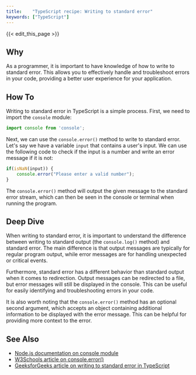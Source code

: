 ```yaml
---
title:    "TypeScript recipe: Writing to standard error"
keywords: ["TypeScript"]
---
```


{{< edit_this_page >}}

## Why

As a programmer, it is important to have knowledge of how to write to standard error. This allows you to effectively handle and troubleshoot errors in your code, providing a better user experience for your application.

## How To

Writing to standard error in TypeScript is a simple process. First, we need to import the `console` module:

```TypeScript
import console from 'console';
```

Next, we can use the `console.error()` method to write to standard error. Let's say we have a variable `input` that contains a user's input. We can use the following code to check if the input is a number and write an error message if it is not:

```TypeScript
if(isNaN(input)) {
    console.error("Please enter a valid number");
}
```

The `console.error()` method will output the given message to the standard error stream, which can then be seen in the console or terminal when running the program.

## Deep Dive

When writing to standard error, it is important to understand the difference between writing to standard output (the `console.log()` method) and standard error. The main difference is that output messages are typically for regular program output, while error messages are for handling unexpected or critical events.

Furthermore, standard error has a different behavior than standard output when it comes to redirection. Output messages can be redirected to a file, but error messages will still be displayed in the console. This can be useful for easily identifying and troubleshooting errors in your code.

It is also worth noting that the `console.error()` method has an optional second argument, which accepts an object containing additional information to be displayed with the error message. This can be helpful for providing more context to the error.

## See Also

- [Node.js documentation on console module](https://nodejs.org/api/console.html)
- [W3Schools article on console.error()](https://www.w3schools.com/nodejs/met_console_error.asp)
- [GeeksforGeeks article on writing to standard error in TypeScript](https://www.geeksforgeeks.org/writing-to-standard-error-with-console-in-typescript/)